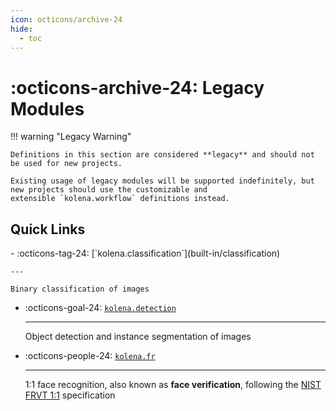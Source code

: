 ```yaml
---
icon: octicons/archive-24
hide:
  - toc
---
```


# :octicons-archive-24: Legacy Modules

!!! warning "Legacy Warning"

    Definitions in this section are considered **legacy** and should not be used for new projects.

    Existing usage of legacy modules will be supported indefinitely, but new projects should use the customizable and
    extensible `kolena.workflow` definitions instead.

## Quick Links

<div class="grid cards" markdown>
- :octicons-tag-24: [`kolena.classification`](built-in/classification)

    ---

    Binary classification of images

- :octicons-goal-24: [`kolena.detection`](built-in/detection)

    ---

    Object detection and instance segmentation of images

- :octicons-people-24: [`kolena.fr`](built-in/fr)

    ---

    1:1 face recognition, also known as **face verification**, following the
    [NIST FRVT 1:1](https://pages.nist.gov/frvt/html/frvt11.html) specification
</div>
